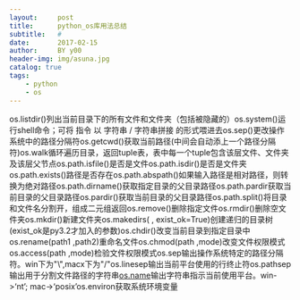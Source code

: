 ```yaml
---
layout:     post
title:      python_os库用法总结
subtitle:   #
date:       2017-02-15
author:     BY y00
header-img: img/asuna.jpg
catalog: true
tags:
    - python 
    - os
---
```


<tbody><tr><td>os.listdir()</td><td>列出当前目录下的所有文件和文件夹（包括被隐藏的）</td></tr><tr><td>os.system()</td><td>运行shell命令；可将 指令 以 字符串 / 字符串拼接 的形式喂进去</td></tr><tr><td>os.sep()</td><td>更改操作系统中的路径分隔符</td></tr><tr><td>os.getcwd()</td><td>获取当前路径(中间会自动添上一个路径分隔符)</td></tr><tr><td>os.walk</td><td>循环遍历目录，返回tuple表，表中每一个tuple包含该层文件、文件夹及该层父节点</td></tr><tr><td>os.path.isfile()</td><td>是否是文件</td></tr><tr><td>os.path.isdir()</td><td>是否是文件夹</td></tr><tr><td>os.path.exists()</td><td>路径是否存在</td></tr><tr><td>os.path.abspath()</td><td>如果输入路径是相对路径，则转换为绝对路径</td></tr><tr><td>os.path.dirname()</td><td>获取指定目录的父目录路径</td></tr><tr><td>os.path.pardir</td><td>获取当前目录的父目录路径</td></tr><tr><td>os.pardir()</td><td>获取当前目录的父目录路径</td></tr><tr><td>os.path.split()</td><td>将目录和文件名分割开，组成二元组返回</td></tr><tr><td>os.remove()</td><td>删除指定文件</td></tr><tr><td>os.rmdir()</td><td>删除空文件夹</td></tr><tr><td>os.mkdir()</td><td>新建文件夹</td></tr><tr><td>os.makedirs( , exist_ok=True)</td><td>创建递归的目录树(exist_ok是py3.2才加入的参数)</td></tr><tr><td>os.chdir()</td><td>改变当前目录到指定目录中</td></tr><tr><td>os.rename(path1 ,path2)</td><td>重命名文件</td></tr><tr><td>os.chmod(path ,mode)</td><td>改变文件权限模式</td></tr><tr><td>os.access(path ,mode)</td><td>检验文件权限模式</td></tr><tr><td>os.sep</td><td>输出操作系统特定的路径分隔符。win下为"\",macx下为"/"</td></tr><tr><td>os.linesep</td><td>输出当前平台使用的行终止符</td></tr><tr><td>os.pathsep</td><td>输出用于分割文件路径的字符串</td></tr><tr><td><a href="http://os.name" rel="nofollow" data-token="cd3a173c3dbf84d87c7f667acaaaf522">os.name</a></td><td>输出字符串指示当前使用平台。win-&gt;‘nt’; mac-&gt;‘posix’</td></tr><tr><td>os.environ</td><td>获取系统环境变量</td></tr></tbody>
